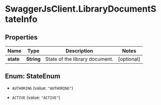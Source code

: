 # SwaggerJsClient.LibraryDocumentStateInfo

## Properties
Name | Type | Description | Notes
------------ | ------------- | ------------- | -------------
**state** | **String** | State of the library document. | [optional] 


<a name="StateEnum"></a>
## Enum: StateEnum


* `AUTHORING` (value: `"AUTHORING"`)

* `ACTIVE` (value: `"ACTIVE"`)




